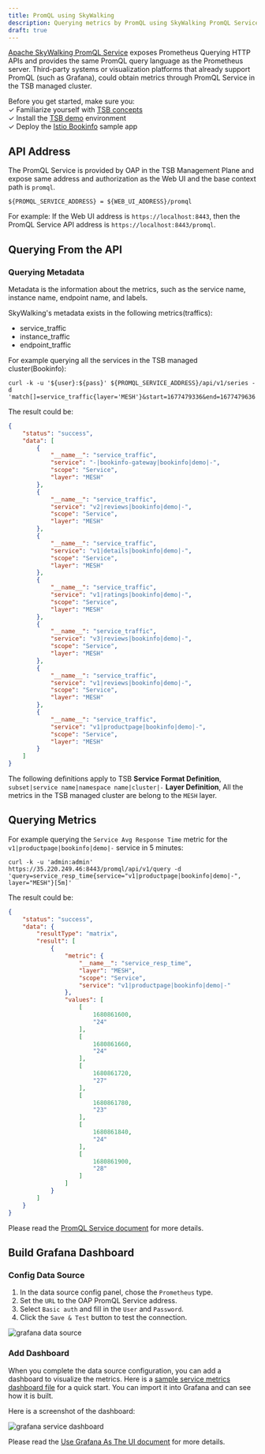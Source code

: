 ```yaml
---
title: PromQL using SkyWalking
description: Querying metrics by PromQL using SkyWalking PromQL Service in the TSB managed cluster
draft: true
---
```


[Apache SkyWalking PromQL Service](https://skywalking.apache.org/docs/main/next/en/api/promql-service/) exposes Prometheus Querying HTTP APIs and provides the same PromQL query language as the Prometheus server.
Third-party systems or visualization platforms that already support PromQL (such as Grafana), could obtain metrics through PromQL Service in the TSB managed cluster.

Before you get started, make sure you: <br />
✓ Familiarize yourself with [TSB concepts](../concepts/toc) <br />
✓ Install the [TSB demo](../setup/self-managed/demo-installation) environment <br />
✓ Deploy the [Istio Bookinfo](../quickstart/deploy_sample_app) sample app <br />

## API Address

The PromQL Service is provided by OAP in the TSB Management Plane and expose same address and authorization as the Web UI and the base context path is `promql`.

```
${PROMQL_SERVICE_ADDRESS} = ${WEB_UI_ADDRESS}/promql
```

For example:
If the Web UI address is `https://localhost:8443`, then the PromQL Service API address is `https://localhost:8443/promql`.

## Querying From the API

### Querying Metadata

Metadata is the information about the metrics, such as the service name, instance name, endpoint name, and labels.

SkyWalking's metadata exists in the following metrics(traffics):
- service_traffic
- instance_traffic
- endpoint_traffic

For example querying all the services in the TSB managed cluster(Bookinfo):

```
curl -k -u '${user}:${pass}' ${PROMQL_SERVICE_ADDRESS}/api/v1/series -d 'match[]=service_traffic{layer='MESH'}&start=1677479336&end=1677479636'
```

The result could be:

```json
{
    "status": "success",
    "data": [
        {
            "__name__": "service_traffic",
            "service": "-|bookinfo-gateway|bookinfo|demo|-",
            "scope": "Service",
            "layer": "MESH"
        },
        {
            "__name__": "service_traffic",
            "service": "v2|reviews|bookinfo|demo|-",
            "scope": "Service",
            "layer": "MESH"
        },
        {
            "__name__": "service_traffic",
            "service": "v1|details|bookinfo|demo|-",
            "scope": "Service",
            "layer": "MESH"
        },
        {
            "__name__": "service_traffic",
            "service": "v1|ratings|bookinfo|demo|-",
            "scope": "Service",
            "layer": "MESH"
        },
        {
            "__name__": "service_traffic",
            "service": "v3|reviews|bookinfo|demo|-",
            "scope": "Service",
            "layer": "MESH"
        },
        {
            "__name__": "service_traffic",
            "service": "v1|reviews|bookinfo|demo|-",
            "scope": "Service",
            "layer": "MESH"
        },
        {
            "__name__": "service_traffic",
            "service": "v1|productpage|bookinfo|demo|-",
            "scope": "Service",
            "layer": "MESH"
        }
    ]
}
```

The following definitions apply to TSB
**Service Format Definition**, `subset|service name|namespace name|cluster|-`
**Layer Definition**, All the metrics in the TSB managed cluster are belong to the `MESH` layer.

## Querying Metrics

For example querying the `Service Avg Response Time` metric for the `v1|productpage|bookinfo|demo|-` service in 5 minutes:

```
curl -k -u 'admin:admin' https://35.220.249.46:8443/promql/api/v1/query -d 'query=service_resp_time{service="v1|productpage|bookinfo|demo|-", layer="MESH"}[5m]'
```

The result could be:
```json
{
    "status": "success",
    "data": {
        "resultType": "matrix",
        "result": [
            {
                "metric": {
                    "__name__": "service_resp_time",
                    "layer": "MESH",
                    "scope": "Service",
                    "service": "v1|productpage|bookinfo|demo|-"
                },
                "values": [
                    [
                        1680861600,
                        "24"
                    ],
                    [
                        1680861660,
                        "24"
                    ],
                    [
                        1680861720,
                        "27"
                    ],
                    [
                        1680861780,
                        "23"
                    ],
                    [
                        1680861840,
                        "24"
                    ],
                    [
                        1680861900,
                        "28"
                    ]
                ]
            }
        ]
    }
}
```

Please read the [PromQL Service document](https://skywalking.apache.org/docs/main/next/en/api/promql-service/) for more details.

## Build Grafana Dashboard

### Config Data Source

1. In the data source config panel, chose the `Prometheus` type.
2. Set the `URL` to the OAP PromQL Service address.
3. Select `Basic auth` and fill in the `User` and `Password`.
4. Click the `Save & Test` button to test the connection.

![grafana data source](../assets/howto/promql-service/grafana-datasource.jpg)

### Add Dashboard

When you complete the data source configuration, you can add a dashboard to visualize the metrics.
Here is a [sample service metrics dashboard file](../assets/howto/promql-service/grafana-service-dashboard.json) for a quick start. You can import it into Grafana and can see how it is built.

Here is a screenshot of the dashboard:

![grafana service dashboard](../assets/howto/promql-service/grafana-service-dashboard.jpg)

Please read the [Use Grafana As The UI document](https://skywalking.apache.org/docs/main/next/en/setup/backend/ui-grafana/#use-grafana-as-the-ui) for more details.
